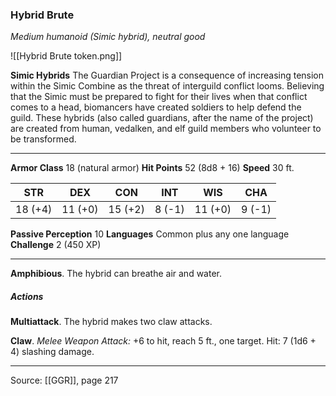 ### Hybrid Brute
_Medium humanoid (Simic hybrid), neutral good_

![[Hybrid Brute token.png]]

**Simic Hybrids** The Guardian Project is a consequence of increasing tension within the Simic Combine as the threat of interguild conflict looms. Believing that the Simic must be prepared to fight for their lives when that conflict comes to a head, biomancers have created soldiers to help defend the guild. These hybrids (also called guardians, after the name of the project) are created from human, vedalken, and elf guild members who volunteer to be transformed.






---

**Armor Class** 18 (natural armor)
**Hit Points** 52 (8d8 + 16)
**Speed** 30 ft.

| STR     | DEX     | CON     | INT     | WIS     | CHA     |
|---------|---------|---------|---------|---------|---------|
| 18 (+4) | 11 (+0) | 15 (+2) | 8 (-1) | 11 (+0) | 9 (-1) |

**Passive Perception** 10
**Languages** Common plus any one language
**Challenge** 2 (450 XP)

---

**Amphibious**. The hybrid can breathe air and water.

##### Actions
**Multiattack**. The hybrid makes two claw attacks.

**Claw**. _Melee Weapon Attack:_ +6 to hit, reach 5 ft., one target. Hit: 7 (1d6 + 4) slashing damage.


---

Source: [[GGR]], page 217